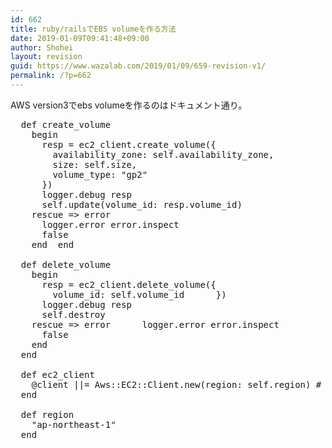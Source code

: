 ```yaml
---
id: 662
title: ruby/railsでEBS volumeを作る方法
date: 2019-01-09T09:41:48+09:00
author: Shohei
layout: revision
guid: https://www.wazalab.com/2019/01/09/659-revision-v1/
permalink: /?p=662
---
```

AWS version3でebs volumeを作るのはドキュメント通り。
 
<pre class="lang:ruby decode:true " >  def create_volume
    begin
      resp = ec2_client.create_volume({
        availability_zone: self.availability_zone,
        size: self.size,
        volume_type: "gp2"
      })
      logger.debug resp
      self.update(volume_id: resp.volume_id)
    rescue =&gt; error
      logger.error error.inspect
      false
    end  end

  def delete_volume
    begin
      resp = ec2_client.delete_volume({
        volume_id: self.volume_id      })
      logger.debug resp
      self.destroy
    rescue =&gt; error      logger.error error.inspect
      false
    end
  end

  def ec2_client
    @client ||= Aws::EC2::Client.new(region: self.region) # "ap-northeast-1"
  end

  def region
    "ap-northeast-1"
  end</pre> 
